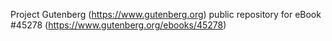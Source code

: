 Project Gutenberg (https://www.gutenberg.org) public repository for eBook #45278 (https://www.gutenberg.org/ebooks/45278)
